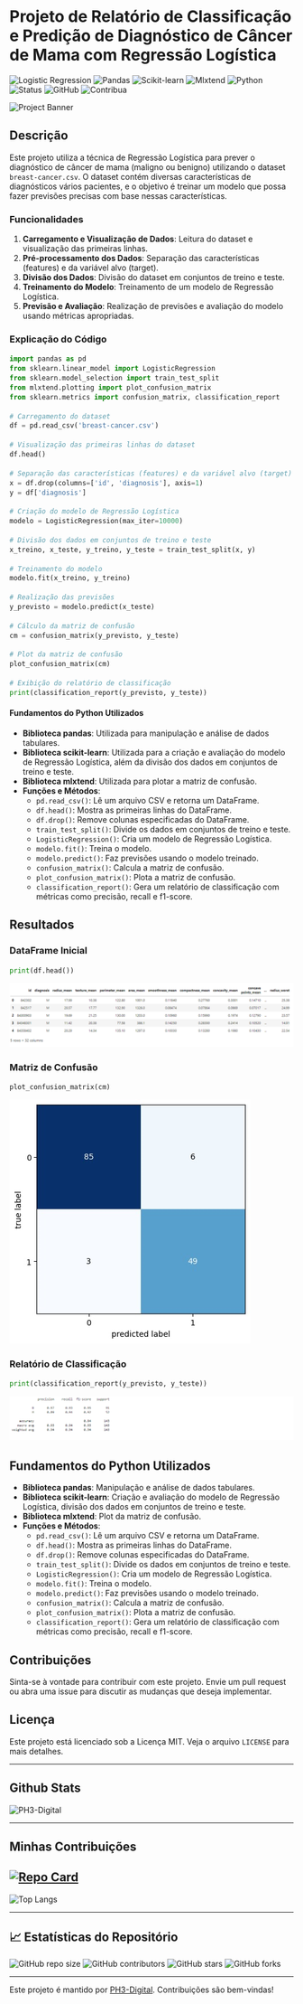 # Projeto de Relatório de Classificação e Predição de Diagnóstico de Câncer de Mama com Regressão Logística

![Logistic Regression](https://img.shields.io/badge/Logistic-Regression-blue)
![Pandas](https://img.shields.io/badge/Pandas-Data%20Analysis-yellowgreen)
![Scikit-learn](https://img.shields.io/badge/Scikit--learn-Machine%20Learning-orange)
![Mlxtend](https://img.shields.io/badge/Mlxtend-Visualization-red)
![Python](https://img.shields.io/badge/Python-3.8%2B-green)
![Status](https://img.shields.io/badge/status-active-brightgreen)
![GitHub](https://img.shields.io/badge/GitHub-Repo-yellow)
![Contribua](https://img.shields.io/badge/Contribua-Welcome-brightgreen)


![Project Banner](https://source.unsplash.com/random/800x200?coding)

## Descrição

Este projeto utiliza a técnica de Regressão Logística para prever o diagnóstico de câncer de mama (maligno ou benigno) utilizando o dataset `breast-cancer.csv`. O dataset contém diversas características de diagnósticos vários pacientes, e o objetivo é treinar um modelo que possa fazer previsões precisas com base nessas características. 

### Funcionalidades

1. **Carregamento e Visualização de Dados**: Leitura do dataset e visualização das primeiras linhas.
2. **Pré-processamento dos Dados**: Separação das características (features) e da variável alvo (target).
3. **Divisão dos Dados**: Divisão do dataset em conjuntos de treino e teste.
4. **Treinamento do Modelo**: Treinamento de um modelo de Regressão Logística.
5. **Previsão e Avaliação**: Realização de previsões e avaliação do modelo usando métricas apropriadas.

### Explicação do Código

```python
import pandas as pd
from sklearn.linear_model import LogisticRegression
from sklearn.model_selection import train_test_split
from mlxtend.plotting import plot_confusion_matrix
from sklearn.metrics import confusion_matrix, classification_report

# Carregamento do dataset
df = pd.read_csv('breast-cancer.csv')

# Visualização das primeiras linhas do dataset
df.head()

# Separação das características (features) e da variável alvo (target)
x = df.drop(columns=['id', 'diagnosis'], axis=1)
y = df['diagnosis']

# Criação do modelo de Regressão Logística
modelo = LogisticRegression(max_iter=10000)

# Divisão dos dados em conjuntos de treino e teste
x_treino, x_teste, y_treino, y_teste = train_test_split(x, y)

# Treinamento do modelo
modelo.fit(x_treino, y_treino)

# Realização das previsões
y_previsto = modelo.predict(x_teste)

# Cálculo da matriz de confusão
cm = confusion_matrix(y_previsto, y_teste)

# Plot da matriz de confusão
plot_confusion_matrix(cm)

# Exibição do relatório de classificação
print(classification_report(y_previsto, y_teste))
```

#### Fundamentos do Python Utilizados

- **Biblioteca pandas**: Utilizada para manipulação e análise de dados tabulares.
- **Biblioteca scikit-learn**: Utilizada para a criação e avaliação do modelo de Regressão Logística, além da divisão dos dados em conjuntos de treino e teste.
- **Biblioteca mlxtend**: Utilizada para plotar a matriz de confusão.
- **Funções e Métodos**:
  - `pd.read_csv()`: Lê um arquivo CSV e retorna um DataFrame.
  - `df.head()`: Mostra as primeiras linhas do DataFrame.
  - `df.drop()`: Remove colunas especificadas do DataFrame.
  - `train_test_split()`: Divide os dados em conjuntos de treino e teste.
  - `LogisticRegression()`: Cria um modelo de Regressão Logística.
  - `modelo.fit()`: Treina o modelo.
  - `modelo.predict()`: Faz previsões usando o modelo treinado.
  - `confusion_matrix()`: Calcula a matriz de confusão.
  - `plot_confusion_matrix()`: Plota a matriz de confusão.
  - `classification_report()`: Gera um relatório de classificação com métricas como precisão, recall e f1-score.


## Resultados

### DataFrame Inicial

```python
print(df.head())

```
![DataFrame](dataframe.png)

### Matriz de Confusão

```python
plot_confusion_matrix(cm)
```
![Matriz de Confusão](matrizDeConfusao.png)

### Relatório de Classificação

```python
print(classification_report(y_previsto, y_teste))
```
![Relatório de Classificação](relatorioDeClassificacao.png)

## Fundamentos do Python Utilizados

- **Biblioteca pandas**: Manipulação e análise de dados tabulares.
- **Biblioteca scikit-learn**: Criação e avaliação do modelo de Regressão Logística, divisão dos dados em conjuntos de treino e teste.
- **Biblioteca mlxtend**: Plot da matriz de confusão.
- **Funções e Métodos**:
  - `pd.read_csv()`: Lê um arquivo CSV e retorna um DataFrame.
  - `df.head()`: Mostra as primeiras linhas do DataFrame.
  - `df.drop()`: Remove colunas especificadas do DataFrame.
  - `train_test_split()`: Divide os dados em conjuntos de treino e teste.
  - `LogisticRegression()`: Cria um modelo de Regressão Logística.
  - `modelo.fit()`: Treina o modelo.
  - `modelo.predict()`: Faz previsões usando o modelo treinado.
  - `confusion_matrix()`: Calcula a matriz de confusão.
  - `plot_confusion_matrix()`: Plota a matriz de confusão.
  - `classification_report()`: Gera um relatório de classificação com métricas como precisão, recall e f1-score.

## Contribuições

Sinta-se à vontade para contribuir com este projeto. Envie um pull request ou abra uma issue para discutir as mudanças que deseja implementar.

## Licença

Este projeto está licenciado sob a Licença MIT. Veja o arquivo `LICENSE` para mais detalhes.

---
## Github Stats
![PH3-Digital](https://github-readme-stats.vercel.app/api?username=ph3-digital&show_icons=true&bg_color=0D1117&border_color=30A3DC&icon_color=30A3DC&title_color=0056B3&text_color=FFF)

---
## Minhas Contribuições
[![Repo Card](https://github-readme-stats.vercel.app/api/pin/?username=ph3-digital&repo=ADA-Coders-2024&bg_color=0D1117&border_color=30A3DC&show_icons=true&icon_color=30A3DC&title_color=0056B3&text_color=FFF)](https://github.com/ph3-digital)
---

![Top Langs](https://github-readme-stats.vercel.app/api/top-langs/?username=PH3-Digital&layout=compact&bg_color=0D1117&border_color=30A3DC&show_icons=true&icon_color=30A3DC&title_color=0056B3&text_color=FFF)

---

## 📈 Estatísticas do Repositório

![GitHub repo size](https://img.shields.io/github/repo-size/PH3-Digital/ADA-Coders-2024)
![GitHub contributors](https://img.shields.io/github/contributors/PH3-Digital/ADA-Coders-2024)
![GitHub stars](https://img.shields.io/github/stars/PH3-Digital/ADA-Coders-2024?style=social)
![GitHub forks](https://img.shields.io/github/forks/PH3-Digital/ADA-Coders-2024?style=social)

---


Este projeto é mantido por [PH3-Digital](https://github.com/PH3-Digital). Contribuições são bem-vindas!

